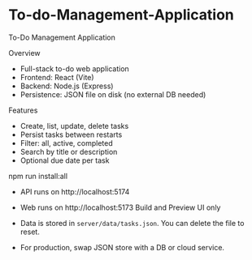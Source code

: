 # To-do-Management-Application
To-Do Management Application

Overview
- Full-stack to-do web application
- Frontend: React (Vite)
- Backend: Node.js (Express)
- Persistence: JSON file on disk (no external DB needed)

Features
- Create, list, update, delete tasks
- Persist tasks between restarts
- Filter: all, active, completed
- Search by title or description
- Optional due date per task

npm run install:all


- API runs on http://localhost:5174
- Web runs on http://localhost:5173 
Build and Preview UI only


- Data is stored in `server/data/tasks.json`. You can delete the file to reset.
- For production, swap JSON store with a DB or cloud service.

